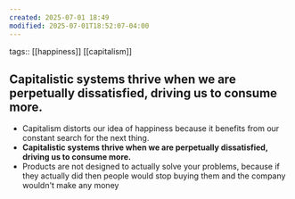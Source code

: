 ```yaml
---
created: 2025-07-01 18:49
modified: 2025-07-01T18:52:07-04:00
---
```

tags:: [[happiness]] [[capitalism]]
## Capitalistic systems thrive when we are perpetually dissatisfied, driving us to consume more.

- Capitalism distorts our idea of happiness because it benefits from our constant search for the next thing. 
- **Capitalistic systems thrive when we are perpetually dissatisfied, driving us to consume more.**
- Products are not designed to actually solve your problems, because if they actually did then people would stop buying them and the company wouldn't make any money